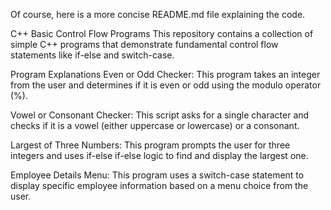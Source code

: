 Of course, here is a more concise README.md file explaining the code.

C++ Basic Control Flow Programs
This repository contains a collection of simple C++ programs that demonstrate fundamental control flow statements like if-else and switch-case.

Program Explanations
Even or Odd Checker: This program takes an integer from the user and determines if it is even or odd using the modulo operator (%).

Vowel or Consonant Checker: This script asks for a single character and checks if it is a vowel (either uppercase or lowercase) or a consonant.

Largest of Three Numbers: This program prompts the user for three integers and uses if-else if-else logic to find and display the largest one.

Employee Details Menu: This program uses a switch-case statement to display specific employee information based on a menu choice from the user.

